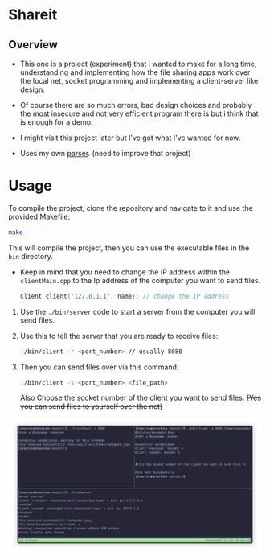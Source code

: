 # Shareit

## Overview
- This one is a project ~~(experiment)~~ that i wanted to make for a long time, understanding and implementing how the file sharing apps work over the local net, socket programming and implementing a client-server like design.

- Of course there are so much errors, bad design choices and probably the most insecure and not very efficient program there is but i think that is enough for a demo.

- I might visit this project later but I've got what I've wanted for now.

- Uses my own [parser](https://github.com/ahmetdem/parser). (need to improve that project)

# Usage
To compile the project, clone the repository and navigate to it and use the provided Makefile:

```bash
make
```

This will compile the project, then you can use the executable files in the `bin` directory.

- Keep in mind that you need to change the IP address within the `clientMain.cpp` to the Ip address of the computer you want to send files.

	```cpp
	Client client("127.0.1.1", name); // change the IP address
	```	


1. Use the `./bin/server` code to start a server from the computer you will send files. 

2. Use this to tell the server that you are ready to receive files: 
	```bash
	./bin/client -r <port_number> // usually 8080
	```

3. Then you can send files over via this command:

	```bash
	./bin/client -s <port_number> <file_path>
	```

	Also Choose the socket number of the client you want to send files. ~~(Yes you can send files to yourself over the net)~~

![Shareit example](shareit.png)




